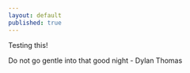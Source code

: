 ```yaml
---
layout: default
published: true
---
```


Testing this!

Do not go gentle into that good night
                            - Dylan Thomas